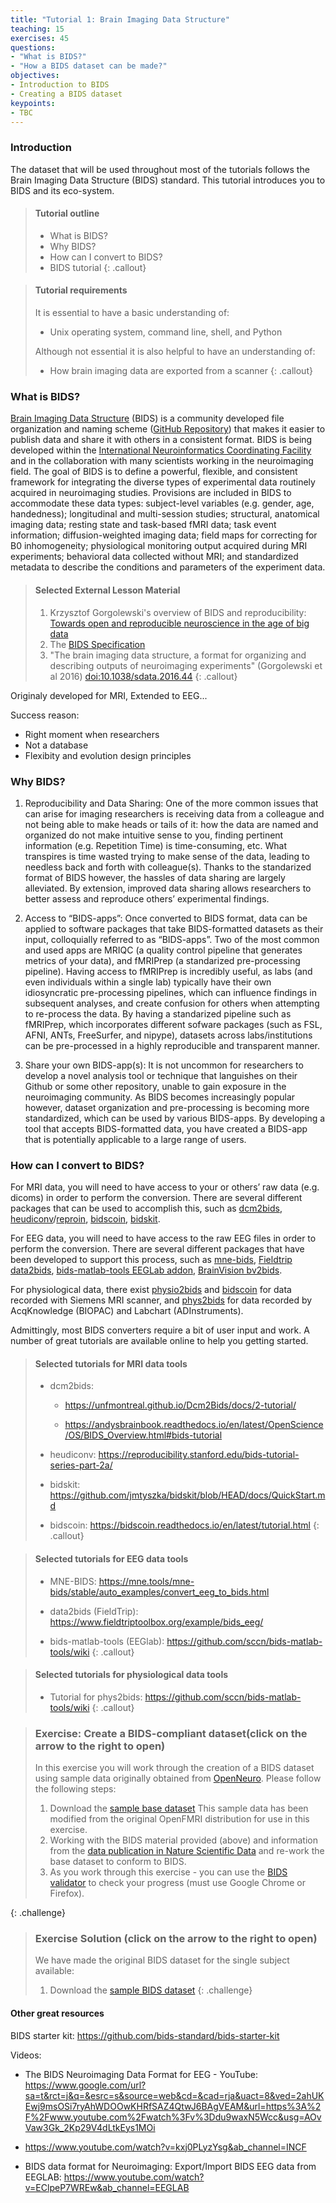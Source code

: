 ```yaml
---
title: "Tutorial 1: Brain Imaging Data Structure"
teaching: 15
exercises: 45
questions:
- "What is BIDS?"
- "How a BIDS dataset can be made?"
objectives:
- Introduction to BIDS
- Creating a BIDS dataset
keypoints:
- TBC
---
```


### Introduction

The dataset that will be used throughout most of the tutorials follows the Brain Imaging Data Structure (BIDS) standard. This tutorial introduces you to BIDS and its eco-system.


> #### Tutorial outline
> - What is BIDS?
> - Why BIDS?
> - How can I convert to BIDS?
> - BIDS tutorial
{: .callout}

> #### Tutorial requirements
>
> It is essential to have a basic understanding of:
> - Unix operating system, command line, shell, and Python
>
> Although not essential it is also helpful to have an understanding of:
> - How brain imaging data are exported from a scanner
{: .callout}

###  What is BIDS?

[Brain Imaging Data Structure](http://bids.neuroimaging.io) (BIDS) is a community developed file organization and naming scheme ([GitHub Repository](https://github.com/INCF/BIDS)) that makes it easier to publish data and share it with others in a consistent format. BIDS is being developed within the [International Neuroinformatics Coordinating Facility](http://incf.org) and in the collaboration with many scientists working in the neuroimaging field. The goal of BIDS is to define a powerful, flexible, and consistent framework for integrating the diverse types of experimental data routinely acquired in neuroimaging studies. Provisions are included in BIDS to accommodate these data types: subject-level variables (e.g. gender, age, handedness); longitudinal and multi-session studies; structural, anatomical imaging data; resting state and task-based fMRI data; task event information; diffusion-weighted imaging data; field maps for correcting for B0 inhomogeneity; physiological monitoring output acquired during MRI experiments; behavioral data collected without MRI; and standardized metadata to describe the conditions and parameters of the experiment data.

> #### Selected External Lesson Material
> 1. Krzysztof Gorgolewski's overview of BIDS and reproducibility: [Towards open and reproducible neuroscience in the age of big data](https://www.slideshare.net/chrisfilo1/towards-open-and-reproducible-neuroscience-in-the-age-of-big-data)
> 2. The [BIDS Specification](https://bids-specification.readthedocs.io/en/stable/)
> 3. "The brain imaging data structure, a format for organizing and describing outputs of neuroimaging experiments" (Gorgolewski et al 2016) [doi:10.1038/sdata.2016.44](http://n2t.net/doi:10.1038/sdata.2016.44)
{: .callout}

<!-- BIDS (Brain Imaging Data Structure) is a standard for the organization and description of neuroimaging and corresponding behavioral data, which has been largely lacking within the neuroimaging community. More specifically, data that come off the scanner are converted to NIFTI and JSON files, organized into a specific directory schema, and labeled following a precise naming convention. The result is an organized dataset that can be easily shared and understood by other researchers. -->

Originaly developed for MRI, Extended to EEG...

Success reason:
* Right moment when researchers
* Not a database
* Flexibity and evolution design principles

###  Why BIDS?

1. Reproducibility and Data Sharing: One of the more common issues that can arise for imaging researchers is receiving data from a colleague and not being able to make heads or tails of it: how the data are named and organized do not make intuitive sense to you, finding pertinent information (e.g. Repetition Time) is time-consuming, etc. What transpires is time wasted trying to make sense of the data, leading to needless back and forth with colleague(s). Thanks to the standarized format of BIDS however, the hassles of data sharing are largely alleviated. By extension, improved data sharing allows researchers to better assess and reproduce others’ experimental findings.

2. Access to “BIDS-apps”: Once converted to BIDS format, data can be applied to software packages that take BIDS-formatted datasets as their input, colloquially referred to as “BIDS-apps”. Two of the most common and used apps are MRIQC (a quality control pipeline that generates metrics of your data), and fMRIPrep (a standarized pre-processing pipeline). Having access to fMRIPrep is incredibly useful, as labs (and even individuals within a single lab) typically have their own idiosyncratic pre-processing pipelines, which can influence findings in subsequent analyses, and create confusion for others when attempting to re-process the data. By having a standarized pipeline such as fMRIPrep, which incorporates different sofware packages (such as FSL, AFNI, ANTs, FreeSurfer, and nipype), datasets across labs/institutions can be pre-processed in a highly reproducible and transparent manner.

3. Share your own BIDS-app(s): It is not uncommon for researchers to develop a novel analysis tool or technique that languishes on their Github or some other repository, unable to gain exposure in the neuroimaging community. As BIDS becomes increasingly popular however, dataset organization and pre-processing is becoming more standardized, which can be used by various BIDS-apps. By developing a tool that accepts BIDS-formatted data, you have created a BIDS-app that is potentially applicable to a large range of users.


###  How can I convert to BIDS?
For MRI data, you will need to have access to your or others’ raw data (e.g. dicoms) in order to perform the conversion. There are several different packages that can be used to accomplish this, such as [dcm2bids](https://github.com/UNFmontreal/Dcm2Bids), [heudiconv](https://github.com/nipy/heudiconv)/[reproin](https://github.com/ReproNim/reproin), [bidscoin](https://github.com/Donders-Institute/bidscoin), [bidskit](https://github.com/jmtyszka/bidskit).

For EEG data, you will need to have access to the raw EEG files in order to perform the conversion. There are several different packages that have been developed to support this process, such as [mne-bids](https://github.com/mne-tools/mne-bids), [Fieldtrip](https://github.com/fieldtrip/fieldtrip) [data2bids](https://www.fieldtriptoolbox.org/reference/data2bids/), [bids-matlab-tools EEGLab addon](https://github.com/sccn/bids-matlab-tools), [BrainVision bv2bids](https://pressrelease.brainproducts.com/bv2bids/).

For physiological data, there exist [physio2bids](https://github.com/tarrlab/physio2bids) and [bidscoin](https://github.com/Donders-Institute/bidscoin) for data recorded with Siemens MRI scanner, and [phys2bids](https://github.com/physiopy/phys2bids) for data recorded by AcqKnowledge (BIOPAC) and Labchart (ADInstruments).

Admittingly, most BIDS converters require a bit of user input and work. A number of great tutorials are available online to help you getting started.

> #### Selected tutorials for MRI data tools
>
> *   dcm2bids:
>
>     *   https://unfmontreal.github.io/Dcm2Bids/docs/2-tutorial/
>
>     *   https://andysbrainbook.readthedocs.io/en/latest/OpenScience/OS/BIDS_Overview.html#bids-tutorial
>
> *   heudiconv: https://reproducibility.stanford.edu/bids-tutorial-series-part-2a/
>
> *   bidskit: https://github.com/jmtyszka/bidskit/blob/HEAD/docs/QuickStart.md
>
> *   bidscoin: https://bidscoin.readthedocs.io/en/latest/tutorial.html
{: .callout}

> #### Selected tutorials for EEG data tools
>
> *   MNE-BIDS: https://mne.tools/mne-bids/stable/auto_examples/convert_eeg_to_bids.html
>
> *   data2bids (FieldTrip): https://www.fieldtriptoolbox.org/example/bids_eeg/
>
> *   bids-matlab-tools (EEGlab): https://github.com/sccn/bids-matlab-tools/wiki
{: .callout}

> #### Selected tutorials for physiological data tools
>
> *   Tutorial for phys2bids: https://github.com/sccn/bids-matlab-tools/wiki
{: .callout}



> ### Exercise: Create a BIDS-compliant dataset(click on the arrow to the right to open)
>
> In this exercise you will work through the creation of a BIDS dataset using sample data originally obtained from [OpenNeuro](http://openneuro.org).  Please follow the following steps:
>
> 1. Download the [sample base dataset]({{site.root}}/data/ds000030_single_subj_base.zip) This sample data has been modified from the original OpenFMRI distribution for use in this exercise.
> 2. Working with the BIDS material provided (above) and information from the [data publication in Nature Scientific Data](https://www.nature.com/articles/sdata2016110) and re-work the base dataset to conform to BIDS.
> 3. As you work through this exercise - you can use the [BIDS validator](http://incf.github.io/bids-validator/) to check your progress (must use Google Chrome or Firefox).
>
{: .challenge}

> ### Exercise Solution (click on the arrow to the right to open)
>
> We have made the original BIDS dataset for the single subject available:
>
> 1. Download the [sample BIDS dataset]({{site.root}}/data/ds000030_single_subj.zip)
{: .challenge}

#### Other great resources

BIDS starter kit: https://github.com/bids-standard/bids-starter-kit

Videos:

* The BIDS Neuroimaging Data Format for EEG - YouTube: https://www.google.com/url?sa=t&rct=j&q=&esrc=s&source=web&cd=&cad=rja&uact=8&ved=2ahUKEwj9msOSi7ryAhWDOOwKHRfSAZ4QtwJ6BAgVEAM&url=https%3A%2F%2Fwww.youtube.com%2Fwatch%3Fv%3Ddu9waxN5Wcc&usg=AOvVaw3Gk_2Kp29V4dLtkEys1MOi

* https://www.youtube.com/watch?v=kxj0PLyzYsg&ab_channel=INCF

* BIDS data format for Neuroimaging: Export/Import BIDS EEG data from EEGLAB: https://www.youtube.com/watch?v=EClpeP7WREw&ab_channel=EEGLAB
